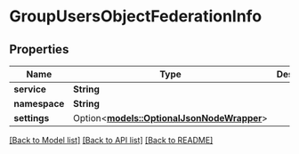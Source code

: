 # GroupUsersObjectFederationInfo

## Properties

Name | Type | Description | Notes
------------ | ------------- | ------------- | -------------
**service** | **String** |  | 
**namespace** | **String** |  | 
**settings** | Option<[**models::OptionalJsonNodeWrapper**](OptionalJsonNodeWrapper.md)> |  | [optional]

[[Back to Model list]](../README.md#documentation-for-models) [[Back to API list]](../README.md#documentation-for-api-endpoints) [[Back to README]](../README.md)



